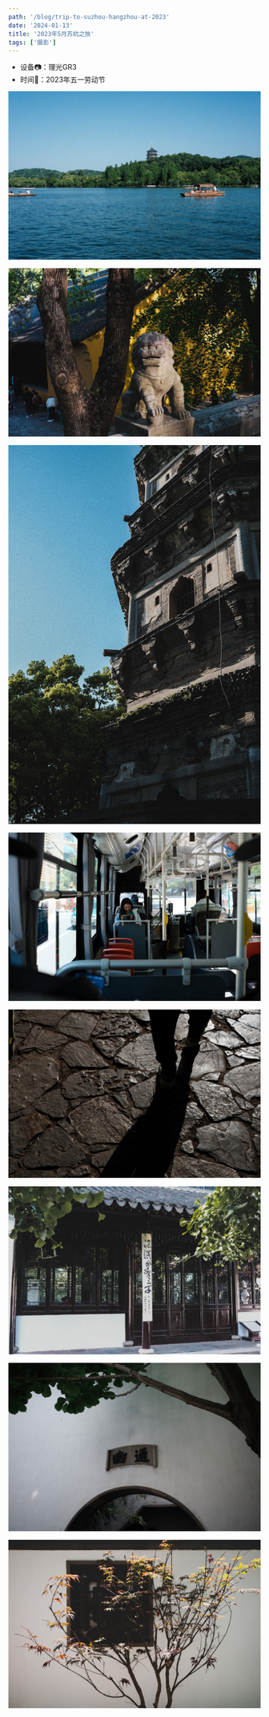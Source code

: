 ```yaml
---
path: '/blog/trip-to-suzhou-hangzhou-at-2023'
date: '2024-01-13'
title: '2023年5月苏杭之旅'
tags: ['摄影']
---
```




- 设备📷：理光GR3
- 时间📅：2023年五一劳动节



![0BB6F428-20F4-4D59-A680-ADAC58F2E5FD-1704-000001F29B741099](./0BB6F428-20F4-4D59-A680-ADAC58F2E5FD-1704-000001F29B741099.jpg)

![3B609A4D-B1A3-4A59-B013-472099A84F8F-1704-000001F5658088B3](./3B609A4D-B1A3-4A59-B013-472099A84F8F-1704-000001F5658088B3.jpg)

![2060FAC5-438C-446A-8B59-BA4110821963-1704-000001F51D755472](./2060FAC5-438C-446A-8B59-BA4110821963-1704-000001F51D755472.jpg)

![B4C068F8-2D3B-49DE-8058-78899CA54836-1704-000001F232224258](./B4C068F8-2D3B-49DE-8058-78899CA54836-1704-000001F232224258.jpg)

![DC9D8FA8-D023-4358-A9C3-A09BD48B25AA-1704-000001F5D22392C4](./DC9D8FA8-D023-4358-A9C3-A09BD48B25AA-1704-000001F5D22392C4.jpg)

![EF9AAE71-B89B-431B-AE67-1A047888D29A-1704-000001F4FCA039F4](./EF9AAE71-B89B-431B-AE67-1A047888D29A-1704-000001F4FCA039F4.jpg)

![R0004314](./R0004314.JPG)

![R0004346](./R0004346.jpg)